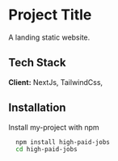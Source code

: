 # Project Title

A landing static website.

## Tech Stack

**Client:** NextJs, TailwindCss,

## Installation

Install my-project with npm

```bash
  npm install high-paid-jobs
  cd high-paid-jobs
```
